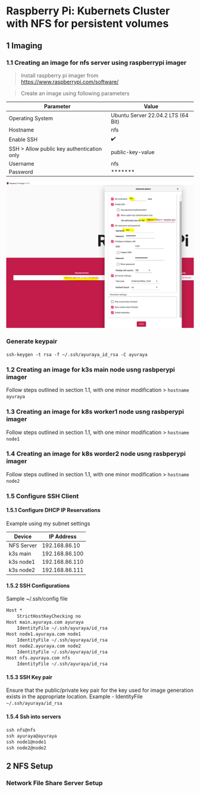 # Raspberry Pi: Kubernets Cluster with NFS for persistent volumes

## 1 Imaging
### 1.1 Creating an image for nfs server using raspberrypi imager
> Install raspberry pi imager from https://www.raspberrypi.com/software/

> Create an image using following parameters

| Parameter | Value |
| --- | --- |
| Operating System | Ubuntu Server 22.04.2 LTS (64 Bit) |
| Hostname | nfs |
| Enable SSH | ✔️ |
| SSH > Allow public key authentication only | public-key-value |
| Username | nfs |
| Password | \*\*\*\*\*\*\* |

![](imager.png)

### Generate keypair
`ssh-keygen -t rsa -f ~/.ssh/ayuraya_id_rsa -C ayuraya`

### 1.2 Creating an image for k3s main node usng rasbperypi imager
Follow steps outlined in section 1.1, with one minor modification > `hostname ayuraya` 

### 1.3 Creating an image for k8s worker1 node usng rasbperypi imager
Follow steps outlined in section 1.1, with one minor modification > `hostname node1`

### 1.4 Creating an image for k8s worder2 node usng rasbperypi imager
Follow steps outlined in section 1.1, with one minor modification > `hostname node2` 

### 1.5 Configure SSH Client

#### 1.5.1 Configure DHCP IP Reservations

Example using my subnet settings

| Device | IP Address |
| --- | --- |
| NFS Server | 192.168.86.10 |
| k3s main | 192.168.86.100 |
| k3s node1 | 192.168.86.110 |
| k3s node2 | 192.168.86.111 |

#### 1.5.2 SSH Configurations

Sample ~/.ssh/config file

```shell
Host *
	StrictHostKeyChecking no
Host main.ayuraya.com ayuraya
	IdentityFile ~/.ssh/ayuraya/id_rsa
Host node1.ayuraya.com node1
	IdentityFile ~/.ssh/ayuraya/id_rsa
Host node2.ayuraya.com node2
	IdentityFile ~/.ssh/ayuraya/id_rsa	
Host nfs.ayuraya.com nfs
	IdentityFile ~/.ssh/ayuraya/id_rsa

```

#### 1.5.3 SSH Key pair
Ensure that the public/private key pair for the key used for image generation exists in the appropriate location.
Example - IdentityFile `~/.ssh/ayuraya/id_rsa`

#### 1.5.4 Ssh into servers
```shell
ssh nfs@nfs
ssh ayuraya@ayuraya
ssh node1@node1
ssh node2@node2
```

## 2 NFS Setup

### Network File Share Server Setup

